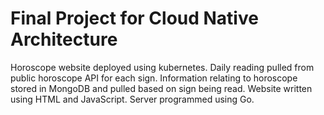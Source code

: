 # Final Project for Cloud Native Architecture
Horoscope website deployed using kubernetes. Daily reading pulled from public horoscope API for each sign. Information relating to horoscope stored in MongoDB and pulled based on sign being read. Website written using HTML and JavaScript. Server programmed using Go.
